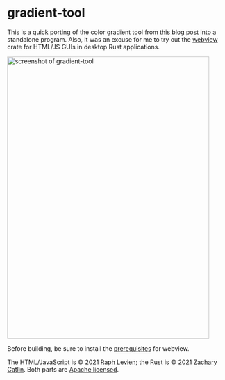 # gradient-tool

This is a quick porting of the color gradient tool from
[this blog post] into a standalone program. Also, it was an excuse for me to
try out the [webview] crate for HTML/JS GUIs in desktop Rust applications.

<img src="https://zec.github.io/gradient-tool/screenshot.png" alt="screenshot of gradient-tool" width="465" height="650" />

Before building, be sure to install the [prerequisites] for webview.

The HTML/JavaScript is &copy; 2021 [Raph Levien]; the Rust is &copy; 2021
[Zachary Catlin]. Both parts are [Apache licensed].

[this blog post]: https://raphlinus.github.io/color/2021/01/18/oklab-critique.html
[webview]: https://github.com/Boscop/web-view
[prerequisites]: https://github.com/Boscop/web-view#prerequisites
[Raph Levien]: https://levien.com/
[Zachary Catlin]: https://github.com/zec
[Apache licensed]: https://www.apache.org/licenses/LICENSE-2.0
